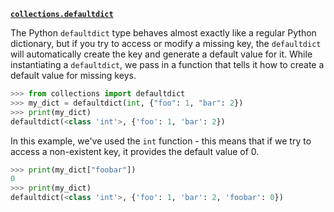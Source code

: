 **[`collections.defaultdict`](https://docs.python.org/3/library/collections.html#collections.defaultdict)**

The Python `defaultdict` type behaves almost exactly like a regular Python dictionary, but if you try to access or modify a missing key, the `defaultdict` will automatically create the key and generate a default value for it. 
While instantiating a `defaultdict`, we pass in a function that tells it how to create a default value for missing keys.

```py
>>> from collections import defaultdict
>>> my_dict = defaultdict(int, {"foo": 1, "bar": 2})
>>> print(my_dict)
defaultdict(<class 'int'>, {'foo': 1, 'bar': 2})
```

In this example, we've used the `int` function - this means that if we try to access a non-existent key, it provides the default value of 0.

```py
>>> print(my_dict["foobar"])
0
>>> print(my_dict)
defaultdict(<class 'int'>, {'foo': 1, 'bar': 2, 'foobar': 0})
```
